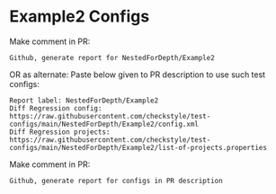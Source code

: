 # Example2 Configs
Make comment in PR:
```
Github, generate report for NestedForDepth/Example2
```
OR as alternate:
Paste below given to PR description to use such test configs:
```
Report label: NestedForDepth/Example2
Diff Regression config: https://raw.githubusercontent.com/checkstyle/test-configs/main/NestedForDepth/Example2/config.xml
Diff Regression projects: https://raw.githubusercontent.com/checkstyle/test-configs/main/NestedForDepth/Example2/list-of-projects.properties
```
Make comment in PR:
```
Github, generate report for configs in PR description
```
